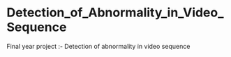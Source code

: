 # Detection_of_Abnormality_in_Video_Sequence
Final year project :- Detection of abnormality in video sequence

